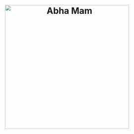 
<h1 align="center">
  <br>
	  <a><img src="https://github.com/user-attachments/assets/74154c3c-9f6b-47fd-8a5b-0e43a7b790c1" alt="Abha Mam" width = "400"></a>
	<!--
	[Abha Mam github logo](https://github.com/user-attachments/assets/74154c3c-9f6b-47fd-8a5b-0e43a7b790c1)
	--!>
  <br>
</h1>

